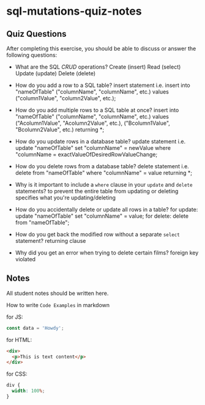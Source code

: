 # sql-mutations-quiz-notes

## Quiz Questions

After completing this exercise, you should be able to discuss or answer the following questions:

- What are the SQL _CRUD_ operations?
  Create (insert) Read (select) Update (update) Delete (delete)

- How do you add a row to a SQL table?
  insert statement
  i.e.
  insert into "nameOfTable" ("columnName", "columnName", etc.) values ("column1Value", "column2Value", etc.);

- How do you add multiple rows to a SQL table at once?
  insert into "nameOfTable" ("columnName", "columnName", etc.) values ("Acolumn1Value", "Acolumn2Value", etc.), ("Bcolumn1Value", "Bcolumn2Value", etc.) returning \*;

- How do you update rows in a database table?
  update statement
  i.e.
  update "nameOfTable" set "columnName" = newValue where "columnName = exactValueOfDesiredRowValueChange;

- How do you delete rows from a database table?
  delete statement
  i.e.
  delete from "nameOfTable" where "columnName" = value returning \*;

- Why is it important to include a `where` clause in your `update` and `delete` statements?
  to prevent the entire table from updating or deleting
  specifies what you're updating/deleting

- How do you accidentally delete or update all rows in a table?
  for update: update "nameOfTable" set "columnName" = value;
  for delete: delete from "nameOfTable";

- How do you get back the modified row without a separate `select` statement?
  returning clause

- Why did you get an error when trying to delete certain films?
  foreign key violated

## Notes

All student notes should be written here.

How to write `Code Examples` in markdown

for JS:

```javascript
const data = 'Howdy';
```

for HTML:

```html
<div>
  <p>This is text content</p>
</div>
```

for CSS:

```css
div {
  width: 100%;
}
```
